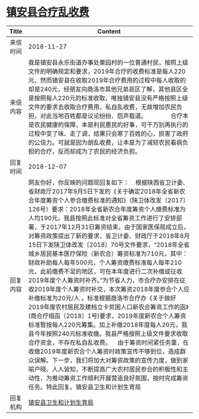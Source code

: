 # <a href="http://www.shangluo.gov.cn/zmhd/ldxxxx.jsp?urltype=leadermail.LeaderMailContentUrl&wbtreeid=1112&leadermailid=5036">镇安县合疗乱收费</a>
| Title |                                                                                                                                                                                                                                                                                                                                                 Content                                                                                                                                                                                                                                                                                                                                                  |
|:-----:|----------------------------------------------------------------------------------------------------------------------------------------------------------------------------------------------------------------------------------------------------------------------------------------------------------------------------------------------------------------------------------------------------------------------------------------------------------------------------------------------------------------------------------------------------------------------------------------------------------------------------------------------------------------------------------------------------------|
| 来信时间  | 2018-11-27                                                                                                                                                                                                                                                                                                                                                                                                                                                                                                                                                                                                                                                                                               |
| 来信内容  | 我是镇安县永乐街道办事处栗园村的一位普通村民，按照上级文件的明确规定和要求，2019年合疗的收费标准是每人220元，然而镇安县在收取2019年合疗费用的过程中每人收取的却是240元，经朋友向商洛市其他兄弟县区了解，其他县区全是按照每人220元的标准收取，唯独镇安县没有严格按照上级文件的要求去收取合疗费用，私自乱收费，无故增加农民负担，对此当地百姓都是议论纷纷、怨声载道。               合疗本是农民健康的保障，本是利民惠民的好事，可千万别再执行的过程中变了味、走了调，结果只会寒了百姓的心，损害了政府的公信力。可就是因为胡乱收费，让本是为了减轻农民看病负担的合疗，反而却成为了农民的经济负担。                                                                                                                                                                                                                                                                                                                                                                                         |
| 回复时间  | 2018-12-07                                                                                                                                                                                                                                                                                                                                                                                                                                                                                                                                                                                                                                                                                               |
| 回复内容  | 网友你好，你反映的问题现回复如下：    根据陕西省卫计委、省财政厅2017年9月5日下发的《关于确定2018年全省新农合年度筹资个人参合缴费标准的通知》（陕卫体改发〔2017〕126号）要求：2018年全省新农合年度筹资个人缴费标准为人均190元。我县按照此标准对全省筹资工作进行了安排部署，于2017年12月31日筹资结束。由于国家医保局成立后，对筹资政策提出了新的要求，省卫计委、财政厅于2018年8月15日下发陕卫体改发〔2018〕70号文件要求，“2018年全省城乡居民基本医疗保险（新农合）筹资标准为710元，其中：财政补助每人每年500元，个人筹资缴费标准每人每年210元，此前缴费不足的地区，可在本年度进行二次补缴或征收2019年度个人筹资时补齐。”为节省人力，市合疗办安排在征收2019年度个人筹资时补交，本次筹资2018年度参合个人应补缴标准为20元/人 。标准根据商洛市合疗办《关于做好2019年度农村居民及建档立卡贫困人口新农合筹资工作的函》(商合疗组函〔2018〕1号)要求，2019年度新农合个人筹资标准暂按每人220元筹集。加上补缴2018年度每人20元，我县今年按照240元标准收缴。我县严格按照上级文件要求收取合疗资金，不存在私自乱收费。    由于筹资时间紧任务重，在收缴2019年度新农合个人筹资时政策宣传不够到位，造成群众误解。下一步，我们将加大对筹资政策的宣传力度，做到家喻户晓、人人皆知，不断提高广大农村居民参合的积极性和主动性，为推动筹资工作顺利开展营造良好氛围，按时完成筹资任务。特此回复。镇安县卫生和计划生育局 |
| 回复机构  | <a href="../../categories/agencies/镇安县卫生和计划生育局.md">镇安县卫生和计划生育局</a>                                                                                                                                                                                                                                                                                                                                                                                                                                                                                                                                                                                                                                       |